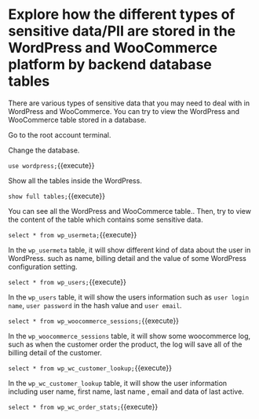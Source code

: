 # Explore how the different types of sensitive data/PII are stored in the WordPress and WooCommerce platform by backend database tables

There are various types of sensitive data that you may need to deal with in WordPress and WooCommerce. You can try to view the WordPress and WooCommerce table stored in a database.


Go to the root account terminal.

Change the database.

`use wordpress;`{{execute}}

Show all the tables inside the WordPress.

`show full tables;`{{execute}}

You can see all the WordPress and WooCommerce table..
Then, try to view the content of the table which contains some sensitive data.

`select * from wp_usermeta;`{{execute}}

In the `wp_usermeta` table, it will show different kind of data about the user in WordPress. such as name, billing detail and the value of some WordPress configuration setting.

`select * from wp_users;`{{execute}}

In the `wp_users` table, it will show the users information such as `user login name`, `user password` in the hash value and `user email`.

`select * from wp_woocommerce_sessions;`{{execute}}

In the `wp_woocommerce_sessions` table, it will show some woocommerce log, such as when the customer order the product, the log will save all of the billing detail of the customer.

`select * from wp_wc_customer_lookup;`{{execute}}

In the `wp_wc_customer_lookup` table, it will show the user information including user name, first name, last name , email and data of last active.

`select * from wp_wc_order_stats;`{{execute}}
